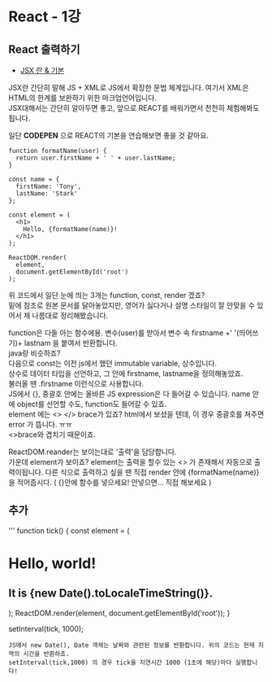 # React - 1강

## React 출력하기
- [JSX 란 & 기본 ](https://reactjs.org/docs/introducing-jsx.html)   
    
    
JSX란 간단히 말해 JS + XML로 JS에서 확장한 문법 체계입니다. 여기서 XML은 HTML의 한계를 보완하기 위한 마크업언어입니다.  
JSX대해서는 간단히 알아두면 좋고, 앞으로 REACT를 배워가면서 천천히 체험해봐도 됩니다.   

일단 **CODEPEN** 으로 REACT의 기본을 연습해보면 좋을 것 같아요.
``` 
function formatName(user) {
  return user.firstName + ' ' + user.lastName;
}

const name = {
  firstName: 'Tony',
  lastName: 'Stark'
};

const element = (
  <h1>
    Hello, {formatName(name)}!
  </h1>
);

ReactDOM.render(
  element,
  document.getElementById('root')
);
```
위 코드에서 일단 눈에 띄는 3개는 function, const, render 겠죠?   
밑에 참조로 원본 문서를 달아놓았지만, 영어가 싫다거나 설명 스타일이 잘 안맞을 수 있어서 제 나름대로 정리해봤습니다.   
   
   
function은 다들 아는 함수에용. 변수(user)를 받아서 변수 속 firstname +' '(띄어쓰기)+ lastnam 을 붙여서 반환합니다.  
java랑 비슷하죠?   
다음으로 const는 이전 js에서 했던 immutable variable, 상수입니다.  
상수로 데이터 타입을 선언하고, 그 안에 firstname, lastname을 정의해놓았죠.  
불러올 땐 .firstname 이런식으로 사용합니다.   
JS에서 {}, 중괄호 안에는 올바른 JS expression은 다 들어갈 수 있습니다.
name 안에 object를 선언할 수도, function도 들어갈 수 있죠.  
element 에는 <> </> brace가 있죠? html에서 보셨을 텐데, 이 경우 중괄호를 쳐주면 error 가 뜹니다. ㅠㅠ   
<>brace와 겹치기 때문이죠.  
    
ReactDOM.reander는 보이는대로 '출력'을 담당합니다.   
가운데 element가 보이죠? element는 출력을 할수 있는 <> 가 존재해서 자동으로 출력이됩니다.
다른 식으로 출력하고 싶을 땐 직접 render 안에 {formatName(name)}을 적어줍시다. ( {}안에 함수를 넣으세요! 안넣으면... 직접 해보세요 )   

   
 ## 추가
 '''
 function tick() {
  const element = (
    <div>
      <h1>Hello, world!</h1>
      <h2>It is {new Date().toLocaleTimeString()}.</h2>
    </div>
  );
  ReactDOM.render(element, document.getElementById('root'));
}

setInterval(tick, 1000);
```    
JS에서 new Date(), Date 객체는 날짜와 관련된 정보를 반환합니다. 위의 코드는 현재 지역의 시간을 반환하죠.   
setInterval(tick,1000) 의 경우 tick을 지연시간 1000 (1초에 해당)마다 실행합니다!  

